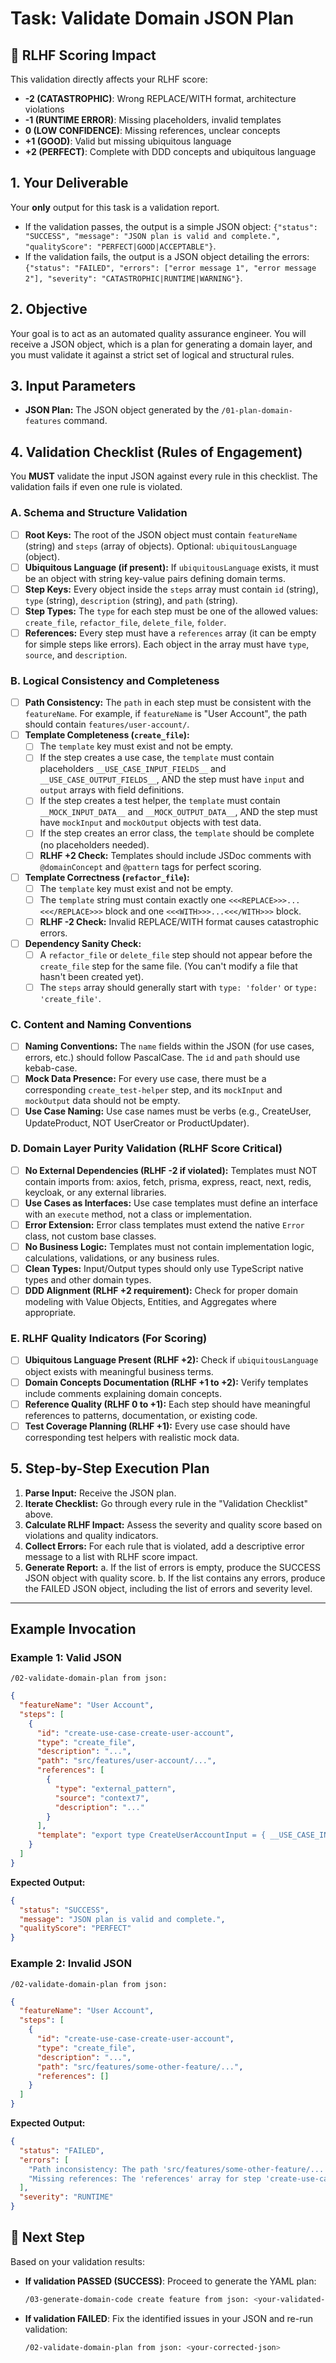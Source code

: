 # Task: Validate Domain JSON Plan

## 🤖 RLHF Scoring Impact

This validation directly affects your RLHF score:
- **-2 (CATASTROPHIC)**: Wrong REPLACE/WITH format, architecture violations
- **-1 (RUNTIME ERROR)**: Missing placeholders, invalid templates
- **0 (LOW CONFIDENCE)**: Missing references, unclear concepts
- **+1 (GOOD)**: Valid but missing ubiquitous language
- **+2 (PERFECT)**: Complete with DDD concepts and ubiquitous language

## 1. Your Deliverable

Your **only** output for this task is a validation report.

- If the validation passes, the output is a simple JSON object: `{"status": "SUCCESS", "message": "JSON plan is valid and complete.", "qualityScore": "PERFECT|GOOD|ACCEPTABLE"}`.
- If the validation fails, the output is a JSON object detailing the errors: `{"status": "FAILED", "errors": ["error message 1", "error message 2"], "severity": "CATASTROPHIC|RUNTIME|WARNING"}`.

## 2. Objective

Your goal is to act as an automated quality assurance engineer. You will receive a JSON object, which is a plan for generating a domain layer, and you must validate it against a strict set of logical and structural rules.

## 3. Input Parameters

- **JSON Plan:** The JSON object generated by the `/01-plan-domain-features` command.

## 4. Validation Checklist (Rules of Engagement)

You **MUST** validate the input JSON against every rule in this checklist. The validation fails if even one rule is violated.

### A. Schema and Structure Validation

- [ ] **Root Keys:** The root of the JSON object must contain `featureName` (string) and `steps` (array of objects). Optional: `ubiquitousLanguage` (object).
- [ ] **Ubiquitous Language (if present):** If `ubiquitousLanguage` exists, it must be an object with string key-value pairs defining domain terms.
- [ ] **Step Keys:** Every object inside the `steps` array must contain `id` (string), `type` (string), `description` (string), and `path` (string).
- [ ] **Step Types:** The `type` for each step must be one of the allowed values: `create_file`, `refactor_file`, `delete_file`, `folder`.
- [ ] **References:** Every step must have a `references` array (it can be empty for simple steps like errors). Each object in the array must have `type`, `source`, and `description`.

### B. Logical Consistency and Completeness

- [ ] **Path Consistency:** The `path` in each step must be consistent with the `featureName`. For example, if `featureName` is "User Account", the path should contain `features/user-account/`.
- [ ] **Template Completeness (`create_file`):**
  - [ ] The `template` key must exist and not be empty.
  - [ ] If the step creates a use case, the `template` must contain placeholders `__USE_CASE_INPUT_FIELDS__` and `__USE_CASE_OUTPUT_FIELDS__`, AND the step must have `input` and `output` arrays with field definitions.
  - [ ] If the step creates a test helper, the `template` must contain `__MOCK_INPUT_DATA__` and `__MOCK_OUTPUT_DATA__`, AND the step must have `mockInput` and `mockOutput` objects with test data.
  - [ ] If the step creates an error class, the `template` should be complete (no placeholders needed).
  - [ ] **RLHF +2 Check:** Templates should include JSDoc comments with `@domainConcept` and `@pattern` tags for perfect scoring.
- [ ] **Template Correctness (`refactor_file`):**
  - [ ] The `template` key must exist and not be empty.
  - [ ] The `template` string must contain exactly one `<<<REPLACE>>>...<<</REPLACE>>>` block and one `<<<WITH>>>...<<</WITH>>>` block.
  - [ ] **RLHF -2 Check:** Invalid REPLACE/WITH format causes catastrophic errors.
- [ ] **Dependency Sanity Check:**
  - [ ] A `refactor_file` or `delete_file` step should not appear before the `create_file` step for the same file. (You can't modify a file that hasn't been created yet).
  - [ ] The `steps` array should generally start with `type: 'folder'` or `type: 'create_file'`.

### C. Content and Naming Conventions

- [ ] **Naming Conventions:** The `name` fields within the JSON (for use cases, errors, etc.) should follow PascalCase. The `id` and `path` should use kebab-case.
- [ ] **Mock Data Presence:** For every use case, there must be a corresponding `create_test-helper` step, and its `mockInput` and `mockOutput` data should not be empty.
- [ ] **Use Case Naming:** Use case names must be verbs (e.g., CreateUser, UpdateProduct, NOT UserCreator or ProductUpdater).

### D. Domain Layer Purity Validation (RLHF Score Critical)

- [ ] **No External Dependencies (RLHF -2 if violated):** Templates must NOT contain imports from: axios, fetch, prisma, express, react, next, redis, keycloak, or any external libraries.
- [ ] **Use Cases as Interfaces:** Use case templates must define an interface with an `execute` method, not a class or implementation.
- [ ] **Error Extension:** Error class templates must extend the native `Error` class, not custom base classes.
- [ ] **No Business Logic:** Templates must not contain implementation logic, calculations, validations, or any business rules.
- [ ] **Clean Types:** Input/Output types should only use TypeScript native types and other domain types.
- [ ] **DDD Alignment (RLHF +2 requirement):** Check for proper domain modeling with Value Objects, Entities, and Aggregates where appropriate.

### E. RLHF Quality Indicators (For Scoring)

- [ ] **Ubiquitous Language Present (RLHF +2):** Check if `ubiquitousLanguage` object exists with meaningful business terms.
- [ ] **Domain Concepts Documentation (RLHF +1 to +2):** Verify templates include comments explaining domain concepts.
- [ ] **Reference Quality (RLHF 0 to +1):** Each step should have meaningful references to patterns, documentation, or existing code.
- [ ] **Test Coverage Planning (RLHF +1):** Every use case should have corresponding test helpers with realistic mock data.

## 5. Step-by-Step Execution Plan

1.  **Parse Input:** Receive the JSON plan.
2.  **Iterate Checklist:** Go through every rule in the "Validation Checklist" above.
3.  **Calculate RLHF Impact:** Assess the severity and quality score based on violations and quality indicators.
4.  **Collect Errors:** For each rule that is violated, add a descriptive error message to a list with RLHF score impact.
5.  **Generate Report:**
    a. If the list of errors is empty, produce the SUCCESS JSON object with quality score.
    b. If the list contains any errors, produce the FAILED JSON object, including the list of errors and severity level.

---

## Example Invocation

### Example 1: Valid JSON

`/02-validate-domain-plan from json:`

```json
{
  "featureName": "User Account",
  "steps": [
    {
      "id": "create-use-case-create-user-account",
      "type": "create_file",
      "description": "...",
      "path": "src/features/user-account/...",
      "references": [
        {
          "type": "external_pattern",
          "source": "context7",
          "description": "..."
        }
      ],
      "template": "export type CreateUserAccountInput = { __USE_CASE_INPUT_FIELDS__ }"
    }
  ]
}
```

**Expected Output:**

```json
{
  "status": "SUCCESS",
  "message": "JSON plan is valid and complete.",
  "qualityScore": "PERFECT"
}
```

### Example 2: Invalid JSON

`/02-validate-domain-plan from json:`

```json
{
  "featureName": "User Account",
  "steps": [
    {
      "id": "create-use-case-create-user-account",
      "type": "create_file",
      "description": "...",
      "path": "src/features/some-other-feature/...",
      "references": []
    }
  ]
}
```

**Expected Output:**

```json
{
  "status": "FAILED",
  "errors": [
    "Path inconsistency: The path 'src/features/some-other-feature/...' does not match the featureName 'User Account'. (RLHF Impact: -1)",
    "Missing references: The 'references' array for step 'create-use-case-create-user-account' cannot be empty. (RLHF Impact: 0)"
  ],
  "severity": "RUNTIME"
}
```

## 📍 Next Step

Based on your validation results:

- **If validation PASSED (SUCCESS)**: Proceed to generate the YAML plan:
  ```bash
  /03-generate-domain-code create feature from json: <your-validated-json>
  ```

- **If validation FAILED**: Fix the identified issues in your JSON and re-run validation:
  ```bash
  /02-validate-domain-plan from json: <your-corrected-json>
  ```
